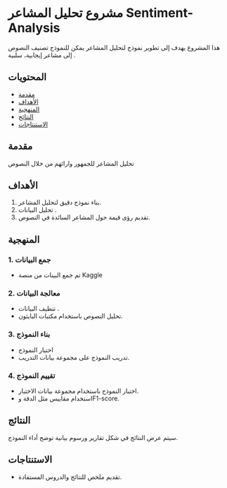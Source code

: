 # مشروع تحليل المشاعر Sentiment-Analysis

هذا المشروع يهدف إلى تطوير نموذج لتحليل المشاعر يمكن للنموذج تصنيف النصوص إلى مشاعر إيجابية، سلبية .

## المحتويات

- [مقدمة](#مقدمة)
- [الأهداف](#الأهداف)
- [المنهجية](#المنهجية)
- [النتائج](#النتائج)
- [الاستنتاجات](#الاستنتاجات)


## مقدمة

تحليل المشاعر للجمهور وارائهم من خلال النصوص 

## الأهداف

1. بناء نموذج دقيق لتحليل المشاعر.
2. تحليل البيانات .
3. تقديم رؤى قيمة حول المشاعر السائدة في النصوص.

## المنهجية

### 1. جمع البيانات
- تم جمع البينات من منصة Kaggle

### 2. معالجة البيانات
- تنظيف البيانات .
- تحليل النصوص باستخدام مكتبات البايثون.

### 3. بناء النموذج
- اختيار النموذج
- تدريب النموذج على مجموعة بيانات التدريب.

### 4. تقييم النموذج
- اختبار النموذج باستخدام مجموعة بيانات الاختبار.
- استخدام مقاييس مثل الدقة وF1-score.

## النتائج

سيتم عرض النتائج في شكل تقارير ورسوم بيانية توضح أداء النموذج.

## الاستنتاجات

- تقديم ملخص للنتائج والدروس المستفادة.



